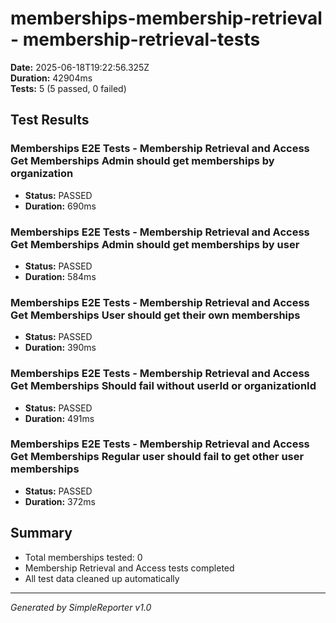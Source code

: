 # memberships-membership-retrieval - membership-retrieval-tests

**Date:** 2025-06-18T19:22:56.325Z  
**Duration:** 42904ms  
**Tests:** 5 (5 passed, 0 failed)

## Test Results


### Memberships E2E Tests - Membership Retrieval and Access Get Memberships Admin should get memberships by organization
- **Status:** PASSED
- **Duration:** 690ms



### Memberships E2E Tests - Membership Retrieval and Access Get Memberships Admin should get memberships by user
- **Status:** PASSED
- **Duration:** 584ms



### Memberships E2E Tests - Membership Retrieval and Access Get Memberships User should get their own memberships
- **Status:** PASSED
- **Duration:** 390ms



### Memberships E2E Tests - Membership Retrieval and Access Get Memberships Should fail without userId or organizationId
- **Status:** PASSED
- **Duration:** 491ms



### Memberships E2E Tests - Membership Retrieval and Access Get Memberships Regular user should fail to get other user memberships
- **Status:** PASSED
- **Duration:** 372ms



## Summary

- Total memberships tested: 0
- Membership Retrieval and Access tests completed
- All test data cleaned up automatically

---
*Generated by SimpleReporter v1.0*
